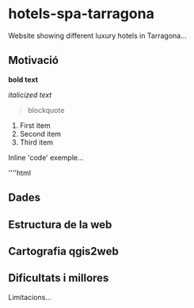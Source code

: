# hotels-spa-tarragona
Website showing different luxury hotels in Tarragona...

## Motivació

**bold text**

  *italicized text*
  
  > blockquote

1. First item
2. Second item
3. Third item

Inline 'code' exemple...

''''html
<br>

## Dades

## Estructura de la web

## Cartografia qgis2web

## Dificultats i millores
Limitacions...
